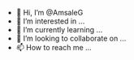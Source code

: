 - 👋 Hi, I’m @AmsaleG
- 👀 I’m interested in ...
- 🌱 I’m currently learning ...
- 💞️ I’m looking to collaborate on ...
- 📫 How to reach me ...

<!---
AmsaleG/AmsaleG is a ✨ special ✨ repository because its `README.md` (this file) appears on your GitHub profile.
You can click the Preview link to take a look at your changes.
--->
